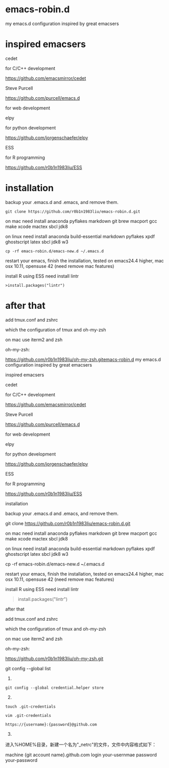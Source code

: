 # emacs-robin.d

my emacs.d configuration inspired by great emacsers

# inspired emacsers

cedet

for C/C++ development

https://github.com/emacsmirror/cedet

Steve Purcell

https://github.com/purcell/emacs.d

for web development

elpy

for python development

https://github.com/jorgenschaefer/elpy

ESS

for R programming

https://github.com/r0b1n1983liu/ESS

# installation

backup your .emacs.d and .emacs, and remove them.

`git clone https://github.com/r0b1n1983liu/emacs-robin.d.git`

on mac need install anaconda pyflakes markdown git brew macport gcc make xcode mactex sbcl jdk8

on linux need install anaconda build-essential markdown pyflakes xpdf ghostscript latex sbcl jdk8 w3

`cp -rf emacs-robin.d/emacs-new.d ~/.emacs.d`

restart your emacs, finish the installation, tested on emacs24.4 higher, mac osx 10.11, opensuse 42 (need remove mac features)

install R using ESS need install lintr

`>install.packages("lintr")`

# after that

add tmux.conf and zshrc

which the configuration of tmux and oh-my-zsh

on mac use iterm2 and zsh

oh-my-zsh:

https://github.com/r0b1n1983liu/oh-my-zsh.gitemacs-robin.d
my emacs.d configuration inspired by great emacsers

inspired emacsers

cedet

for C/C++ development

https://github.com/emacsmirror/cedet

Steve Purcell

https://github.com/purcell/emacs.d

for web development

elpy

for python development

https://github.com/jorgenschaefer/elpy

ESS

for R programming

https://github.com/r0b1n1983liu/ESS

installation

backup your .emacs.d and .emacs, and remove them.

git clone https://github.com/r0b1n1983liu/emacs-robin.d.git

on mac need install anaconda pyflakes markdown git brew macport gcc make xcode mactex sbcl jdk8

on linux need install anaconda build-essential markdown pyflakes xpdf ghostscript latex sbcl jdk8 w3

cp -rf emacs-robin.d/emacs-new.d ~/.emacs.d

restart your emacs, finish the installation, tested on emacs24.4 higher, mac osx 10.11, opensuse 42 (need remove mac features)

install R using ESS need install lintr

>install.packages("lintr")

after that

add tmux.conf and zshrc

which the configuration of tmux and oh-my-zsh

on mac use iterm2 and zsh

oh-my-zsh:

https://github.com/r0b1n1983liu/oh-my-zsh.git

git config --global list

1. 
`git config --global credential.helper store`

2. 
`touch .git-credentials`

`vim .git-credentials`

`https://{username}:{password}@github.com`

3.
进入%HOME%目录，新建一个名为"_netrc"的文件，文件中内容格式如下：

machine {git account name}.github.com
login your-usernmae
password your-password
